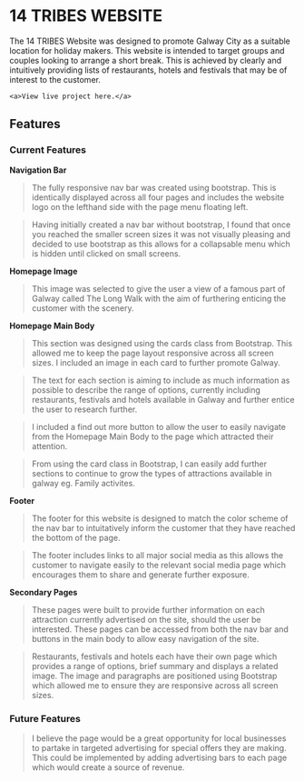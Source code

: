# 14 TRIBES WEBSITE

The 14 TRIBES Website was designed to promote Galway City as a suitable location for holiday makers. This website is intended to target groups and couples looking to arrange a short break. This is achieved by clearly and intuitively providing lists of restaurants, hotels and festivals that may be of interest to the customer. 

    <a>View live project here.</a>

## Features

### Current Features

**Navigation Bar**

>  The fully responsive nav bar was created using bootstrap. This is identically displayed across all four pages and includes the website logo on the lefthand side with the page menu floating left. 

> Having initially created a nav bar without bootstrap, I found that once you reached the smaller screen sizes it was not visually pleasing and decided to use bootstrap as this allows for a collapsable menu which is hidden until clicked on small screens.

**Homepage Image**

> This image was selected to give the user a view of a famous part of Galway called The Long Walk with the aim of furthering enticing the customer with the scenery.

**Homepage Main Body**

> This section was designed using the cards class from Bootstrap. This allowed me to keep the page layout responsive across all screen sizes. I included an image in each card to further promote Galway.

> The text for each section is aiming to include as much information as possible to describe the range of options, currently including restaurants, festivals and hotels available in Galway and further entice the user to research further.

> I included a find out more button to allow the user to easily navigate from the Homepage Main Body to the page which attracted their attention.

> From using the card class in Bootstrap, I can easily add further sections to continue to grow the types of attractions available in galway eg. Family activites.

**Footer**

> The footer for this website is designed to match the color scheme of the nav bar to intuitatively inform the customer that they have reached the bottom of the page.

> The footer includes links to all major social media as this allows the customer to navigate easily to the relevant social media page which encourages them to share and generate further exposure.

**Secondary Pages**

> These pages were built to provide further information on each attraction currently advertised on the site, should the user be interested. These pages can be accessed from both the nav bar and buttons in the main body to allow easy navigation of the site. 

> Restaurants, festivals and hotels each have their own page which provides a range of options, brief summary and displays a related image. The image and paragraphs are positioned using Bootstrap which allowed me to ensure they are responsive across all screen sizes.

### Future Features

> I believe the page would be a great opportunity for local businesses to partake in targeted advertising for special offers they are making. This could be implemented by adding advertising bars to each page which would create a source of revenue.


